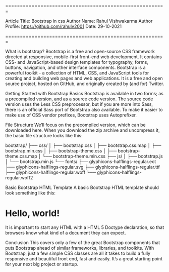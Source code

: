 
=======================================================

Article Title: Bootstrap in css
Author Name: Rahul Vishwakarma
Author Profile: https://github.com/rahulv2001
Date: 29-10-2021

=======================================================

What is bootstrap?
Bootstrap is a free and open-source CSS framework directed at responsive, mobile-first front-end web development. It contains CSS- and JavaScript-based design templates for typography, forms, buttons, navigation, and other interface components.
Bootstrap is a powerful toolkit - a collection of HTML, CSS, and JavaScript tools for creating and building web pages and web applications. It is a free and open source project, hosted on GitHub, and originally created by (and for) Twitter.

Getting Started with Bootstrap Basics
Bootstrap is available in two forms; as a precompiled version, and as a source code version. The source code version uses the Less CSS preprocessor, but if you are more into Sass, there is an official Sass port of Bootstrap also available. To make it easier to make use of CSS vendor prefixes, Bootstrap uses Autoprefixer.

File Structure
We’ll focus on the precompiled version, which can be downloaded here. When you download the zip archive and uncompress it, the basic file structure looks like this:

bootstrap/
├── css/
│   ├── bootstrap.css
│   ├── bootstrap.css.map
│   ├── bootstrap.min.css
│   ├── bootstrap-theme.css
│   ├── bootstrap-theme.css.map
│   └── bootstrap-theme.min.css
├── js/
│   ├── bootstrap.js
│   └── bootstrap.min.js
└── fonts/
    ├── glyphicons-halflings-regular.eot
    ├── glyphicons-halflings-regular.svg
    ├── glyphicons-halflings-regular.ttf
    ├── glyphicons-halflings-regular.woff
    └── glyphicons-halflings-regular.woff2

Basic Bootstrap HTML Template
A basic Bootstrap HTML template should look something like this:

<!DOCTYPE html>
<html lang="en">
  <head>
    <meta charset="utf-8">
    <meta http-equiv="X-UA-Compatible" content="IE=edge">
    <meta name="viewport" content="width=device-width, initial-scale=1">
    <title>Bootstrap Template</title>
    <link href="css/bootstrap.min.css" rel="stylesheet">
  </head>
  <body>
    <h1>Hello, world!</h1>
    <script src="https://ajax.googleapis.com/ajax/libs/jquery/1.11.2/jquery.min.js"></script>
    <script src="js/bootstrap.min.js"></script>
  </body>
</html>
It is important to start any HTML with a HTML 5 Doctype declaration, so that browsers know what kind of a document they can expect.

Conclusion
This covers only a few of the great Bootstrap components that puts Bootstrap ahead of similar frameworks, libraries, and toolkits. With Bootstrap, just a few simple CSS classes are all it takes to build a fully responsive and beautiful front end, fast and easily. It’s a great starting point for your next big project or startup.


